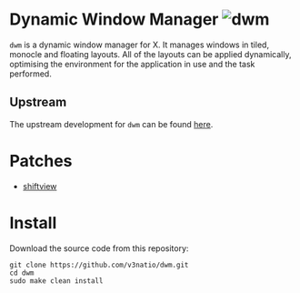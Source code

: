 # Dynamic Window Manager ![dwm](https://img.shields.io/static/v1?label=dwm&message=6.5&color=blue&style=flat-square)

`dwm` is a dynamic window manager for X. It manages windows in tiled, monocle and floating layouts. All of the layouts can be applied dynamically, optimising the environment for the application in use and the task performed.

## Upstream

The upstream development for `dwm` can be found [here](https://git.suckless.org/dwm).

# Patches

- [shiftview](https://dwm.suckless.org/patches/nextprev/)

# Install

Download the source code from this repository:

```
git clone https://github.com/v3natio/dwm.git
cd dwm
sudo make clean install
```
